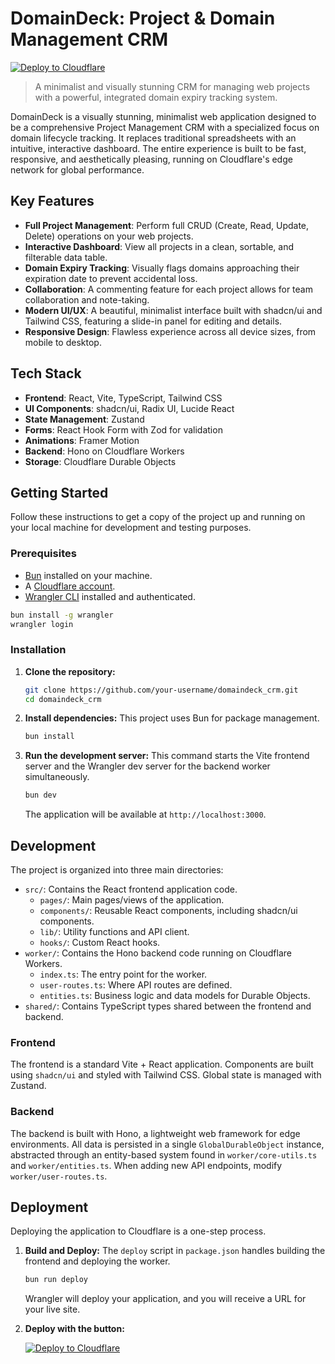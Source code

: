 # DomainDeck: Project & Domain Management CRM

[![Deploy to Cloudflare](https://deploy.workers.cloudflare.com/button)](https://deploy.workers.cloudflare.com/?url=https://github.com/felixon/Regina-group-projects-management-crm)

> A minimalist and visually stunning CRM for managing web projects with a powerful, integrated domain expiry tracking system.

DomainDeck is a visually stunning, minimalist web application designed to be a comprehensive Project Management CRM with a specialized focus on domain lifecycle tracking. It replaces traditional spreadsheets with an intuitive, interactive dashboard. The entire experience is built to be fast, responsive, and aesthetically pleasing, running on Cloudflare's edge network for global performance.

## Key Features

*   **Full Project Management**: Perform full CRUD (Create, Read, Update, Delete) operations on your web projects.
*   **Interactive Dashboard**: View all projects in a clean, sortable, and filterable data table.
*   **Domain Expiry Tracking**: Visually flags domains approaching their expiration date to prevent accidental loss.
*   **Collaboration**: A commenting feature for each project allows for team collaboration and note-taking.
*   **Modern UI/UX**: A beautiful, minimalist interface built with shadcn/ui and Tailwind CSS, featuring a slide-in panel for editing and details.
*   **Responsive Design**: Flawless experience across all device sizes, from mobile to desktop.

## Tech Stack

*   **Frontend**: React, Vite, TypeScript, Tailwind CSS
*   **UI Components**: shadcn/ui, Radix UI, Lucide React
*   **State Management**: Zustand
*   **Forms**: React Hook Form with Zod for validation
*   **Animations**: Framer Motion
*   **Backend**: Hono on Cloudflare Workers
*   **Storage**: Cloudflare Durable Objects

## Getting Started

Follow these instructions to get a copy of the project up and running on your local machine for development and testing purposes.

### Prerequisites

*   [Bun](https://bun.sh/) installed on your machine.
*   A [Cloudflare account](https://dash.cloudflare.com/sign-up).
*   [Wrangler CLI](https://developers.cloudflare.com/workers/wrangler/install-and-update/) installed and authenticated.

```bash
bun install -g wrangler
wrangler login
```

### Installation

1.  **Clone the repository:**
    ```bash
    git clone https://github.com/your-username/domaindeck_crm.git
    cd domaindeck_crm
    ```

2.  **Install dependencies:**
    This project uses Bun for package management.
    ```bash
    bun install
    ```

3.  **Run the development server:**
    This command starts the Vite frontend server and the Wrangler dev server for the backend worker simultaneously.
    ```bash
    bun dev
    ```
    The application will be available at `http://localhost:3000`.

## Development

The project is organized into three main directories:

*   `src/`: Contains the React frontend application code.
    *   `pages/`: Main pages/views of the application.
    *   `components/`: Reusable React components, including shadcn/ui components.
    *   `lib/`: Utility functions and API client.
    *   `hooks/`: Custom React hooks.
*   `worker/`: Contains the Hono backend code running on Cloudflare Workers.
    *   `index.ts`: The entry point for the worker.
    *   `user-routes.ts`: Where API routes are defined.
    *   `entities.ts`: Business logic and data models for Durable Objects.
*   `shared/`: Contains TypeScript types shared between the frontend and backend.

### Frontend

The frontend is a standard Vite + React application. Components are built using `shadcn/ui` and styled with Tailwind CSS. Global state is managed with Zustand.

### Backend

The backend is built with Hono, a lightweight web framework for edge environments. All data is persisted in a single `GlobalDurableObject` instance, abstracted through an entity-based system found in `worker/core-utils.ts` and `worker/entities.ts`. When adding new API endpoints, modify `worker/user-routes.ts`.

## Deployment

Deploying the application to Cloudflare is a one-step process.

1.  **Build and Deploy:**
    The `deploy` script in `package.json` handles building the frontend and deploying the worker.
    ```bash
    bun run deploy
    ```
    Wrangler will deploy your application, and you will receive a URL for your live site.

2.  **Deploy with the button:**

    [![Deploy to Cloudflare](https://deploy.workers.cloudflare.com/button)](https://deploy.workers.cloudflare.com/?url=https://github.com/felixon/Regina-group-projects-management-crm)